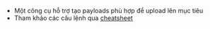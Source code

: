 - Một công cụ hỗ trợ tạo payloads phù hợp để upload lên mục tiêu
- Tham khảo các câu lệnh qua [cheatsheet](https://infinitelogins.com/2020/01/25/msfvenom-reverse-shell-payload-cheatsheet/)
